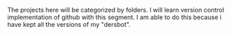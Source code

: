 The projects here will be categorized by folders. I will learn version control implementation of github with this segment.
I am able to do this because i have  kept all the versions of my "dersbot". 

